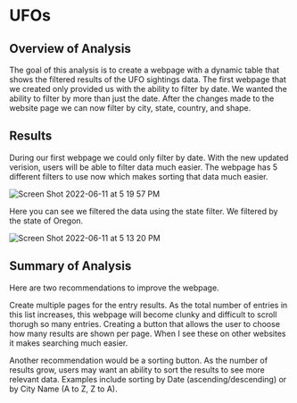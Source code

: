 # UFOs


## Overview of Analysis
The goal of this analysis is to create a webpage with a dynamic table that shows the filtered results of the UFO sightings data. The first webpage that we created only provided us with the ability to filter by date. We wanted the ability to filter by more than just the date. After the changes made to the website page we can now filter by city, state, country, and shape.


## Results

During our first webpage we could only filter by date. With the new updated verision, users will be able to filter data much easier. The webpage has 5 different filters to use now which makes sorting that data much easier.

![Screen Shot 2022-06-11 at 5 19 57 PM](https://user-images.githubusercontent.com/100455534/173209119-c7ca0d00-2db2-4d47-8882-336d838ad14c.png)


Here you can see we filtered the data using the state filter. We filtered by the state of Oregon.

![Screen Shot 2022-06-11 at 5 13 20 PM](https://user-images.githubusercontent.com/100455534/173209010-5f48019b-3aae-450a-8571-6413cd92abfd.png)




## Summary of Analysis
Here are two recommendations to improve the webpage.

Create multiple pages for the entry results. As the total number of entries in this list increases, this webpage will become clunky and difficult to scroll thorugh so many entries. Creating a button that allows the user to choose how many results are shown per page. When I see these on other websites it makes searching much easier.

Another recommendation would be a sorting button. As the number of results grow, users may want an ability to sort the results to see more relevant data. Examples include sorting by Date (ascending/descending) or by City Name (A to Z, Z to A).
